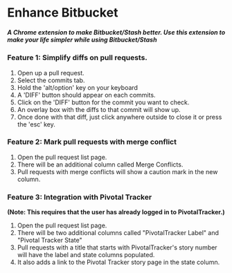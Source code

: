 # Enhance Bitbucket
##### A Chrome extension to make Bitbucket/Stash better. Use this extension to make your life simpler while using Bitbucket/Stash


### Feature 1: Simplify diffs on pull requests.
1) Open up a pull request.
2) Select the commits tab.
3) Hold the 'alt/option' key on your keyboard
4) A 'DIFF' button should appear on each commits.
5) Click on the 'DIFF' button for the commit you want to check.
6) An overlay box with the diffs to that commit will show up.
7) Once done with that diff, just click anywhere outside to close it or press the 'esc' key.

### Feature 2: Mark pull requests with merge conflict 
1) Open the pull request list page.
2) There will be an additional column called Merge Conflicts.
3) Pull requests with merge conflicts will show a caution mark in the new column.

### Feature 3: Integration with Pivotal Tracker
**(Note: This requires that the user has already logged in to PivotalTracker.)**
1) Open the pull request list page.
2) There will be two additional columns called "PivotalTracker Label" and "Pivotal Tracker State"
3) Pull requests with a title that starts with PivotalTracker's story number will have the label and state columns populated.
4) It also adds a link to the Pivotal Tracker story page in the state column.
